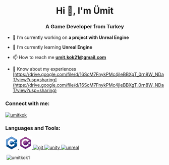 <h1 align="center">Hi 👋, I'm Ümit</h1>
<h3 align="center">A Game Developer from Turkey</h3>

- 🔭 I’m currently working on **a project with Unreal Engine**

- 🌱 I’m currently learning **Unreal Engine**

- 📫 How to reach me **umit.kok21@gmail.com**

- 📄 Know about my experiences [https://drive.google.com/file/d/16ScM7FnykPMc4jIeBBXgT_0rn8W_NDaT/view?usp=sharing](https://drive.google.com/file/d/16ScM7FnykPMc4jIeBBXgT_0rn8W_NDaT/view?usp=sharing)

<h3 align="left">Connect with me:</h3>
<p align="left">
<a href="https://linkedin.com/in/umitkok" target="blank"><img align="center" src="https://raw.githubusercontent.com/rahuldkjain/github-profile-readme-generator/master/src/images/icons/Social/linked-in-alt.svg" alt="umitkok" height="30" width="40" /></a>
</p>

<h3 align="left">Languages and Tools:</h3>
<p align="left"> <a href="https://www.w3schools.com/cpp/" target="_blank" rel="noreferrer"> <img src="https://raw.githubusercontent.com/devicons/devicon/master/icons/cplusplus/cplusplus-original.svg" alt="cplusplus" width="40" height="40"/> </a> <a href="https://www.w3schools.com/cs/" target="_blank" rel="noreferrer"> <img src="https://raw.githubusercontent.com/devicons/devicon/master/icons/csharp/csharp-original.svg" alt="csharp" width="40" height="40"/> </a> <a href="https://git-scm.com/" target="_blank" rel="noreferrer"> <img src="https://www.vectorlogo.zone/logos/git-scm/git-scm-icon.svg" alt="git" width="40" height="40"/> </a> <a href="https://unity.com/" target="_blank" rel="noreferrer"> <img src="https://www.vectorlogo.zone/logos/unity3d/unity3d-icon.svg" alt="unity" width="40" height="40"/> </a> <a href="https://unrealengine.com/" target="_blank" rel="noreferrer"> <img src="https://raw.githubusercontent.com/kenangundogan/fontisto/036b7eca71aab1bef8e6a0518f7329f13ed62f6b/icons/svg/brand/unreal-engine.svg" alt="unreal" width="40" height="40"/> </a> </p>

<p>&nbsp;<img align="center" src="https://github-readme-stats.vercel.app/api?username=umitkok1&show_icons=true&locale=en" alt="umitkok1" /></p>
